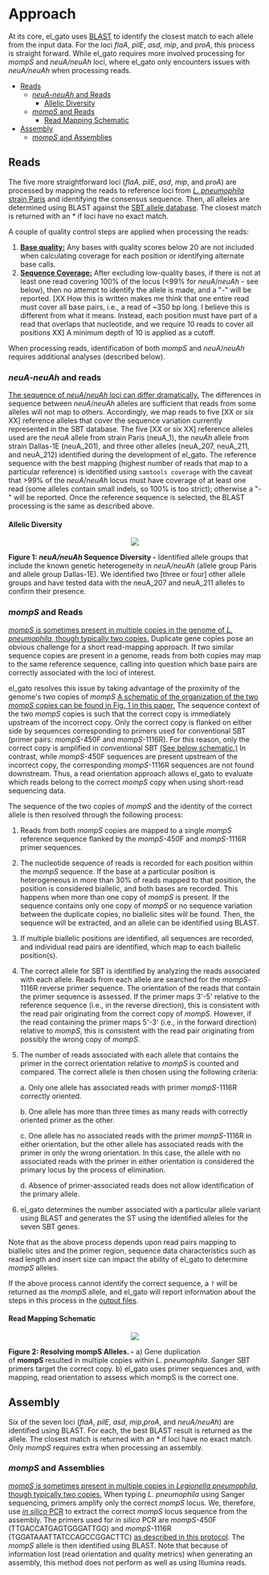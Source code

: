 # Approach

At its core, el_gato uses [BLAST](https://blast.ncbi.nlm.nih.gov/Blast.cgi) to identify the closest match to each allele from the input data. For the loci *flaA*, *pilE*, *asd*, *mip*, and *proA*, this process is straight forward. While el_gato requires more involved processing for *mompS* and *neuA/neuAh* loci, where el_gato only encounters issues with *neuA/neuAh* when processing reads.

* [Reads](#reads)
   * [*neuA-neuAh* and Reads](#neua-neuah-and-reads)
     * [Allelic Diversity](#allelic-diversity)
   * [*mompS* and Reads](#momps-and-reads)
     * [Read Mapping Schematic](#read-mapping-schematic)
* [Assembly](#assembly)
   * [*mompS* and Assemblies](#momps-and-assemblies)

## Reads

The five more straightforward loci (*flaA*, *pilE*, *asd*, *mip*, and *proA*) are processed by mapping the reads to reference loci from [*L. pneumophila* strain Paris](https://www.ncbi.nlm.nih.gov/datasets/genome/GCF_000048645.1/) and identifying the consensus sequence. Then, all alleles are determined using BLAST against the [SBT allele database](https://github.com/jennahamlin/el_gato/tree/main/el_gato/db). The closest match is returned with an \* if loci have no exact match. 

A couple of quality control steps are applied when processing the reads:

   1. **[Base quality:](https://en.wikipedia.org/wiki/Phred_quality_score)** Any bases with quality scores below 20 are not included when calculating coverage for each position or identifying alternate base calls. 
   2. **[Sequence Coverage:](https://en.wikipedia.org/wiki/Coverage_(genetics))** After excluding low-quality bases, if there is not at least one read covering 100% of the locus (<99% for *neuA*/*neuAh* - see below), then no attempt to identify the allele is made, and a "-" will be reported. [XX How this is written makes me think that one entire read must cover all base pairs, i.e., a read of ~350 bp long. I believe this is different from what it means. Instead, each position must have part of a read that overlaps that nucleotide, and we require 10 reads to cover all positions XX] A minimum depth of 10 is applied as a cutoff. 

When processing reads, identification of both *mompS* and *neuA*/*neuAh* requires additional analyses (described below).

<a id="neuA/neuAh"></a>
### *neuA-neuAh* and reads

[The sequence of *neuA*/*neuAh* loci can differ dramatically.](https://doi.org/10.1111/1469-0691.12459) The differences in sequence between *neuA*/*neuAh* alleles are sufficient that reads from some alleles will not map to others. Accordingly, we map reads to five [XX or six XX] reference alleles that cover the sequence variation currently represented in the SBT database. The five [XX or six XX] reference alleles used are the *neuA* allele from strain Paris (neuA_1), the *neuAh* allele from strain Dallas-1E (neuA_201), and three other alleles (neuA_207, neuA_211, and neuA_212) identified during the development of el_gato. The reference sequence with the best mapping (highest number of reads that map to a particular reference) is identified using `samtools coverage` with the caveat that >99% of the *neuA*/*neuAh* locus must have coverage of at least one read (some alleles contain small indels, so 100% is too strict); otherwise a "-" will be reported. Once the reference sequence is selected, the BLAST processing is the same as described above. 

#### Allelic Diversity
<p align="center">
<img src= "https://github.com/user-attachments/assets/7c0eb403-369a-40bf-892d-150c5d2fc214"/ >
</p>

**Figure 1: *neuA/neuAh* Sequence Diversity -** Identified allele groups that include the known genetic heterogeneity in *neuA/neuAh* (allele group Paris and allele group Dallas-1E). We identified two [three or four] other allele groups and have tested data with the neuA_207 and neuA_211 alleles to confirm their presence.

### *mompS* and Reads

[*mompS* is sometimes present in multiple copies in the genome of *L. pneumophila*, though typically two copies.](https://doi.org/10.1016/j.cmi.2017.01.002) Duplicate gene copies pose an obvious challenge for a short read-mapping approach. If two similar sequence copies are present in a genome, reads from both copies may map to the same reference sequence, calling into question which base pairs are correctly associated with the loci of interest.

el_gato resolves this issue by taking advantage of the proximity of the genome's two copies of *mompS* [A schematic of the organization of the two *mompS* copies can be found in Fig. 1 in this paper.](https://doi.org/10.1016/j.cmi.2017.01.002) The sequence context of the two *mompS* copies is such that the correct copy is immediately upstream of the incorrect copy. Only the correct copy is flanked on either side by sequences corresponding to primers used for conventional SBT (primer pairs: *mompS*-450F and *mompS*-1116R). For this reason, only the correct copy is amplified in conventional SBT [(See below schematic.)](#momps-read-mapping-schematic) In contrast, while *mompS*-450F sequences are present upstream of the incorrect copy, the corresponding *mompS*-1116R sequences are not found downstream. Thus, a read orientation approach allows el_gato to evaluate which reads belong to the correct *mompS* copy when using short-read sequencing data.  
 
The sequence of the two copies of *mompS* and the identity of the correct allele is then resolved through the following process:

1. Reads from both *mompS* copies are mapped to a single *mompS* reference sequence flanked by the *mompS*-450F and *mompS*-1116R primer sequences. 

2. The nucleotide sequence of reads is recorded for each position within the *mompS* sequence. If the base at a particular position is heterogeneous in more than 30% of reads mapped to that position, the position is considered biallelic, and both bases are recorded. This happens when more than one copy of *mompS* is present. If the sequence contains only one copy of *mompS* or no sequence variation between the duplicate copies, no biallelic sites will be found. Then, the sequence will be extracted, and an allele can be identified using BLAST. 

4. If multiple biallelic positions are identified, all sequences are recorded, and individual read pairs are identified, which map to each biallelic position(s). 

5. The correct allele for SBT is identified by analyzing the reads associated with each allele. Reads from each allele are searched for the *mompS*-1116R reverse primer sequence. The orientation of the reads that contain the primer sequence is assessed. If the primer maps 3'-5' relative to the reference sequence (i.e., in the reverse direction), this is consistent with the read pair originating from the correct copy of *mompS*. However, if the read containing the primer maps 5'-3' (i.e., in the forward direction) relative to *mompS*, this is consistent with the read pair originating from possibly the wrong copy of *mompS*. 

6. The number of reads associated with each allele that contains the primer in the correct orientation relative to *mompS* is counted and compared. The correct allele is then chosen using the following criteria:  

   a. Only one allele has associated reads with primer *mompS*-1116R correctly oriented.  

   b. One allele has more than three times as many reads with correctly oriented primer as the other.  

   c. One allele has no associated reads with the primer *mompS*-1116R in either orientation, but the other allele has associated reads with the primer in only the wrong orientation. In this case, the allele with no associated reads with the primer in either orientation is considered the primary locus by the process of elimination.
   
   d. Absence of primer-associated reads does not allow identification of the primary allele.

8. el_gato determines the number associated with a particular allele variant using BLAST and generates the ST using the identified alleles for the seven SBT genes. 

Note that as the above process depends upon read pairs mapping to biallelic sites and the primer region, sequence data characteristics such as read length and insert size can impact the ability of el_gato to determine *mompS* alleles. 

If the above process cannot identify the correct sequence, a `?` will be returned as the *mompS* allele, and el_gato will report information about the steps in this process in the [output files](input_output.md/#output-files).

#### Read Mapping Schematic

<p align="center">
<img src="https://github.com/user-attachments/assets/5c697f0b-f271-401c-8728-126fa24861a9"/ >
</p>

**Figure 2: Resolving mompS Alleles. -** a) Gene duplication of **mompS** resulted in multiple copies within *L. pneumophila*. Sanger SBT primers target the correct copy. b) el_gato uses primer sequences and, with mapping, read orientation to assess which mompS is the correct one. 

## Assembly

Six of the seven loci (*flaA*, *pilE*, *asd*, *mip*,*proA*, and *neuA/neuAh*) are identified using BLAST. For each, the best BLAST result is returned as the allele. The closest match is returned with an \* if loci have no exact match. Only *mompS* requires extra when processing an assembly.

### *mompS* and Assemblies

[*mompS* is sometimes present in multiple copies in *Legionella pneumophila*, though typically two copies.](https://doi.org/10.1016/j.cmi.2017.01.002) When typing *L. pneumophila* using Sanger sequencing, primers amplify only the correct *mompS* locus. We, therefore, use [*in silico* PCR](https://users.soe.ucsc.edu/~kent/) to extract the correct *mompS* locus sequence from the assembly. The primers used for *in silico* PCR are *mompS*-450F (TTGACCATGAGTGGGATTGG) and *mompS*-1116R (TGGATAAATTATCCAGCCGGACTTC) [as described in this protocol](https://doi.org/10.1007/978-1-62703-161-5_6). The *mompS* allele is then identified using BLAST. Note that because of information lost (read orientation and quality metrics) when generating an assembly, this method does not perform as well as using Illumina reads. 
